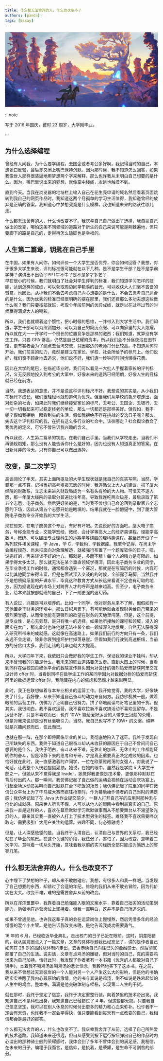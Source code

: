 ```yaml
---
title: 什么都无法舍弃的人，什么也改变不了
authors: [panda]
tags: [Essay]
---
```


![My Way](./banner.jpg)

:::note

写于 2016 年国庆，彼时 23 周岁，大学刚毕业。

:::

## 为什么选择编程

曾经有人问我，为什么要学编程，去国企或者考公多好啊。我记得当时的自己，本想张口反驳，最后却又闭上嘴巴保持沉默。因为那时候，我不知道怎么回答，如果我像世人那样很装逼地用梦想两个字来解释，那么也许我从未明白自己想要的是什么。因为，嘴巴里说出来的梦想，就像空中楼阁，永远也触摸不到。

直到今天。当我在浏览器的地址栏上输入自己在花生壳申请的域名然后看着页面跳转到我自己的网页作品时，我知道这两个月孤单的学习生活值得，我知道曾经的放弃是正确的答案，我知道心中梦想究竟是什么模样，我也知道未来的路该往哪儿走。

什么都无法舍弃的人，什么也改变不了。我庆幸自己自己做出了选择，我自豪自己做出的改变，哪怕这条不同领域的道路对于新生的自己来说可能是荆棘遍地，但只要脚下的路是自己的，走得再怎么磕脚也是幸福的。

## 人生第二篇章，钥匙在自己手里

在中国，如果有人问你，如何评价一个大学生是否优秀，你会如何回答？我想，对于很多大学生来说，评判标准很可能就在以下几种。是不是学生干部？是不是学霸学神？演讲出不出色？PPT牛不牛？是不是多才多艺？  
早在很小的时候，我们就明白了社会对学生评判的标准，我们知道学习怎样的技能，达到怎样的成绩，可以获取周边同学艳羡的目光，可以收获大人们毫不吝啬的赞赏。也因此，从小我们不会去考虑自己内心想要的是什么，不会去思考自己适合的是什么，因为优秀的标准已经很明确的摆在那里，我们还费那么多功夫想这些做什么呢？我们只要按部就班，考取个年段前列的优异成绩，就足以在过年过节的时候赢得满桌大人的喝彩。

所以，我们也就顺着这个惯性，把小时候的思维，一并带入到大学生活中。我们知道，学生干部可以为综测加分、可以为自己的简历点缀、可以向家里的大人炫耀，所以就在大一一开学时一个班长的位置竞争是那样的激烈；我们知道，就算没有学生工作，只要 GPA 够高，仍然是自己炫耀的资本，所以我们会不分昼夜泡在图书馆，更有甚者会为了绩点去台湾交流，只因那边的老师打分比较高。不知道从何时开始，我们前进的动力，竟然是建立在家长、学校、社会所给予的标尺上。他们说好，我们奋不顾身地去追求，他们说不好，我们连一秒钟的时间也懒得花费。

因此在大学的尾巴，在临近毕业时，我们可以看见一大批人手握着家长的评判标尺，义无反顾地投入到考公的大军中，好像未来的道路已经明朗，好像人生的目标就已经在前方。

当然，我想表达的意思，并不是说这种评判标尺不好。我想说的其实是，从小我们在标尺下成长，我们很轻松地就知道何为优秀。但当我们从学校的象牙塔走出，面对纷杂的社会，如果此时我们继续接受家长的标尺，去考公、去国企、去银行、去一切一切看起来可以稳定终老的单位，那么一切都还是那样美好。但假如，我不呢？假如我拒绝一眼看到头的生活，假如我拒绝不存在挑战的安逸日子呢？那么，失去这个评判标尺的我，在拥有这么多行业的社会中，该往哪走？社会舆论教会了我优秀的定义，可它不曾告诉我兴趣的含义。

所以我说，人生第二篇章的钥匙，在我们自己手里。当我们从学校走出，当我们不再循规蹈矩，那么没有人能告诉你什么是好的，因为也没有人知道真正的答案。在日新月异的今天，只有你自己可以做出选择。

## 改变，是二次学习

高谈阔论了半天，其实上面所提及的大学生现状就是我自己的真实写照，当然，学霸那一点不算。记得当初高考填报志愿的时候，我遵循父上大人的建议，报了厦大经院的财政系，立志未来进入财政局成为一名有头有脸的大人物。可惜天不遂人愿，那一年厦大经院的录取分普遍比往年高，导致我连吃两次级差，最后录取了第五个志愿，电子商务。然后更好笑的是，当时我不曾想自己会沦落到录取第五个志愿的下场，因此从第五个志愿开始是瞎填的，结果我就在一脸懵逼中，到了厦大管院电子商务专业开始我的大学生活。

现在想来，在电子商务这个专业，有好有坏吧。先说说好的方面吧。厦大电子商务，号称全能专业，文能学宏经、微经、会计学等高大上的经济类课程，理能学高数 A、概统、可以碾压专业理科生的运筹学等烧脑的理科类课程。甚至还开设了一系列软件相关课程，学 Java，学 C，学数构，学数据库。我至今记得，在尚未学会编程规范、尚未把面向对象理解透，就被强行布置了一个题库软件的日子。嗯，说完好的，再来谈谈不好的地方。那就是，多而不精！每个人的精力是有限的，如果学得太多太泛，那么就无法在某个垂直领域学得深。因此电子商务专业的同学，在毕业季找工作的时候，通常都会遇到一个窘况，那就是在写简历的时候，内容可以比其他同学来得丰富，但是在面试深入交谈的的时候，全部露了马脚。当然我并不是想质疑系里的开课水平，毕竟这种教育方式从长远来看说不定也有可取的地方，因为据说现在的市场上对跨界人才的呼声是越来越高。但至少，电子商务专业，给本来就按部就班的自己，下了一剂更强的迷幻药。

有人说过，兴趣是可以培养的。比如一个同学，他对财务从来不了解，但假如有一天他置身于财务的环境中，那么日积月累下，有可能他就会发现财务给自己带来的强烈荣誉感，从而使他能有更强烈的欲望在财务的天地里闯荡。但是，这个前提，是专业性，是心无旁骛，是只有唯一的选择。如果他所接触的课程和领域，浸入的面实在太广，那么此时也许他就无法往某个单一领域深入地发展，自然无法获得深入研究所带来的成就感。这就像在高速路上，如果我们前行的方向只有一条，我们永远不会走错，除非你衰到撞坏护栏掉落悬崖。但假如我们行驶到高速枢纽，当前方的分岔口太多，我们走错的几率也就大大提高。

所以，大学四年下来，我依旧只会做好我的学生工作，保证我的课业不挂科，却从来不曾想我的兴趣是什么，我未来的职业道路要怎么走。直到大四上的时候，当看到同样在做校园自媒体平台的数院宣传巨头因为对设计的强烈热爱而斩获阿里交互设计师 offer 时，当看到同样在做学生工作的某同学因为对数据分析的热爱而斩获阿里的数据运营 offer 时，我隐藏在内心的焦虑和恐慌才越来越明显。

此时，我正在联想做着与本专业相关的运营工作。我开始觉得，我的大学，好像缺失了什么。我好像，从来不知道自己奋斗的动力来自何方。我仿佛机械一般，做着眼前的运营工作，仿佛为了证明自己很努力，拼了命地阅读鸟哥笔记里的干货。但其实，我很明白，我不喜欢运营，我不喜欢拉新不喜欢搞活动不喜欢促留存。不是运营不好，只是不喜欢而已，也许 10W+ 能给爱好运营的人带来王冠般的荣耀，但是对我来说却是没有丝毫吸引力，当然，我自己也写不了 10W+ 的文案。纯粹就是兴趣问题而已，仅此而已。

也就在那一阵，在那个即将面临毕业的关口，我彻底地陷入了迷茫。我终于发现自己所缺失的东西，我终于知道自己很奋斗却从未收获的原因在于自己不曾问问自己想要的是什么。我终于明白，奋斗从来不难，无休止的加班、无休止的工作都能证明你的奋斗，但是冷静下来的思考和专研，才是真正重要真正决定成败的因素。也恰好就在此时，我一直感激着的卢同学，一位在欧莱雅闯荡的女强人，对我说了一句话，让我整个人恍若醍醐灌顶。她说，在她的眼中，虽然我是学院 5 大学生干部之一，但她从来不觉得我是 leader，她觉得我更像是技术帝，更像那种默默在背后付出的人。那一瞬间，我仿佛记起了自己做的运动会视频在运动会庆功宴上，引起全场运动员尖叫而自己默默在台下吃饭的场景；我仿佛记起了院里的同学在微信公众平台上为了毕马威大赛而疯狂抢票时，作为幕后始作俑者的自己当时的满足感；我仿佛记起了在 Java 大作业提交前夕，一群人打开自己写的应用时那种无与伦比的成就感。原来世人所言不假，人可以从他人的眼睛中看到最真实的自己。原来我一直是这样的人，喜欢在幕后默默学习默默做事而从不想要舞台从不渴望聚光灯的人。原来其实我一直被外人打上了技术型男生的标签。难怪我不喜欢需要哗众取宠、需要吸引广大用户关注的运营。兴趣不同，何必强融呢？

但是，让人深感绝望的是，当我终于认清自己，认清自己与世界的关系时，我已经站在了毕业的尾巴。在这个关键的阶段，我怯弱了，害怕了，因为改变，意味着二次学习，意味着一切从头开始，意味着我以前的实习经历全部只能成为简历上的寥寥几笔。

## 什么都无法舍弃的人，什么也改变不了

心中埋下了梦想的种子，却从来不敢触碰它。我想，有很多人和我一样吧。当发现了自己想要的东西，却错过了合适的年纪。维稳的我们从来不敢去冒险，因为代价实在太大。改变不难，难的是需要舍弃从前的改变。

所以在浑浑噩噩中，我靠着自己勉强能入眼的文案水平，靠着自己拙劣的活动策划能力，勉强地在运营岗位上坚持着。但我一直明白，这并不是自己所追求的。

如果不曾遇见他，也许我这辈子真的会在运营岗位上慢慢熬，然后凭借多年的经验慢慢的混个小主管。是他告诉我改变未晚，是他告诉我成功需要勇气。

16 年的 6 月，已经临近毕业典礼，走出校门的日子已近在眼前。这时，阴差阳错的，我从朋友圈点入了一篇文章，文章的具体标题我已经忘记了，讲的是作者自己如何在 28 岁的高龄从体制内走出，去香港读自己向往已久的金融硕士，然后彻底颠覆了自己的生活。说实话，文章有点鸡汤的嫌疑，但对当时的自己，真的需要鸡汤来为自己加持。恰好此时，我发现了作者著有一本书籍《优秀的人都敢对自己下狠手》，本着我不喝鸡汤谁喝鸡汤的悲壮信念，我毅然地买下了这本书。在之前，我从来不曾想过天涯彼岸的一个人能对另一个人产生这么大的影响，但是他的书确确实实唤醒了我内心最原始的激情。他的书与其说是鸡汤，倒不如说是跌宕起伏的人生中的鸡血。整本书，满满是他突破体制与桎梏，实现第二人生的干货。

就在那时，我终于坚定了信念，我终于决定重整行装，向着梦里的技术帝出发。我知道自己不是科班出身，我知道自己已经错过了 4 年，但这些都无妨。只要我自己信念坚定，我可以在别人休息的时候付出更多的精力和心血来弥补。也许我不一定会有天资，也许我不一定会学得快，但只要能看到每天有一点改变的自己，我相信那会是最好的报答。

什么都无法舍弃的人，什么也改变不了。我庆幸我舍弃了从前，选择了自己所热爱的技术道路。我知道未来还很远，但自从感受到按下运行按钮弹出自己的作品时内心溢出的那种骑士般的荣耀感时，我体会到了多年不曾体会到的满足感。我相信，在未来的日子，编程于我而言，是信仰，是执着，是荣耀，是生命不可割舍的部分。